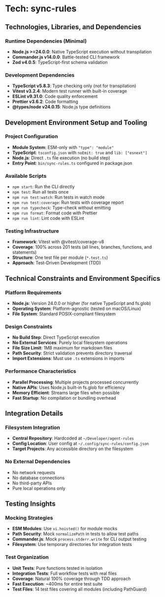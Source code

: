 # Tech: sync-rules

## Technologies, Libraries, and Dependencies

### Runtime Dependencies (Minimal)

- **Node.js >=24.0.0**: Native TypeScript execution without transpilation
- **Commander.js v14.0.0**: Battle-tested CLI framework
- **Zod v4.0.5**: TypeScript-first schema validation

### Development Dependencies

- **TypeScript v5.8.3**: Type checking only (not for transpilation)
- **Vitest v3.2.4**: Modern test runner with built-in coverage
- **ESLint v9.31.0**: Code quality enforcement
- **Prettier v3.6.2**: Code formatting
- **@types/node v24.0.15**: Node.js type definitions

## Development Environment Setup and Tooling

### Project Configuration

- **Module System**: ESM-only with `"type": "module"`
- **TypeScript**: `tsconfig.json` with `noEmit: true` and `lib: ["esnext"]`
- **Node.js**: Direct `.ts` file execution (no build step)
- **Entry Point**: `bin/sync-rules.ts` configured in package.json

### Available Scripts

- `npm start`: Run the CLI directly
- `npm test`: Run all tests once
- `npm run test:watch`: Run tests in watch mode
- `npm run test:coverage`: Run tests with coverage report
- `npm run typecheck`: Type-check without emitting
- `npm run format`: Format code with Prettier
- `npm run lint`: Lint code with ESLint

### Testing Infrastructure

- **Framework**: Vitest with @vitest/coverage-v8
- **Coverage**: 100% across 201 tests (all lines, branches, functions, and statements)
- **Structure**: One test file per module (`*.test.ts`)
- **Approach**: Test-Driven Development (TDD)

## Technical Constraints and Environment Specifics

### Platform Requirements

- **Node.js**: Version 24.0.0 or higher (for native TypeScript and fs.glob)
- **Operating System**: Platform-agnostic (tested on macOS/Linux)
- **File System**: Standard POSIX-compliant filesystem

### Design Constraints

- **No Build Step**: Direct TypeScript execution
- **No External Services**: Purely local filesystem operations
- **File Size Limit**: 1MB maximum for markdown files
- **Path Security**: Strict validation prevents directory traversal
- **Import Extensions**: Must use `.ts` extensions in imports

### Performance Characteristics

- **Parallel Processing**: Multiple projects processed concurrently
- **Native APIs**: Uses Node.js built-in fs.glob for efficiency
- **Memory Efficient**: Streams large files when possible
- **Fast Startup**: No compilation or bundling overhead

## Integration Details

### Filesystem Integration

- **Central Repository**: Hardcoded at `~/Developer/agent-rules`
- **Config Location**: User config at `~/.config/sync-rules/config.json`
- **Target Projects**: Any accessible directory on the filesystem

### No External Dependencies

- No network requests
- No database connections
- No third-party APIs
- Pure local operations only

## Testing Insights

### Mocking Strategies

- **ESM Modules**: Use `vi.hoisted()` for module mocks
- **Path Security**: Mock `normalizePath` in tests to allow test paths
- **Commander.js**: Mock `process.stderr.write` for CLI output testing
- **Filesystem**: Use temporary directories for integration tests

### Test Organization

- **Unit Tests**: Pure functions tested in isolation
- **Integration Tests**: Full workflow tests with real files
- **Coverage**: Natural 100% coverage through TDD approach
- **Fast Execution**: ~400ms for entire test suite
- **Test Files**: 14 test files covering all modules (including PathGuard)
